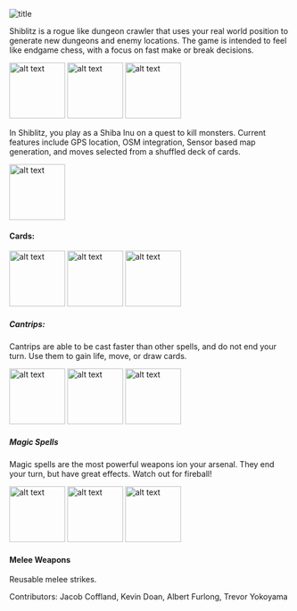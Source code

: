 
![title](https://i.imgur.com/zYgA0iL.png)

Shiblitz is a rogue like dungeon crawler that uses your real world position to generate new dungeons and enemy locations. The game is intended to feel like endgame chess, with a focus on fast make or break decisions.

<img src="https://i.imgur.com/7tLI5tR.png" alt="alt text" width="100"> <img src="https://i.imgur.com/fDy9ZY8.png" alt="alt text" width="100"> <img src="https://i.imgur.com/akerTeE.png" alt="alt text" width="100"> 

In Shiblitz, you play as a Shiba Inu on a quest to kill monsters. Current features include GPS location, OSM integration, Sensor based map generation, and moves selected from a shuffled deck of cards.

<img src="https://i.imgur.com/hqnpd1o.png" alt="alt text" width="100">

#### Cards:
<img src="https://i.imgur.com/wAcW51A.png" alt="alt text" width="100"> <img src="https://i.imgur.com/G17rC8z.png" alt="alt text" width="100"> <img src="https://i.imgur.com/rji1JOZ.png" alt="alt text" width="100">
##### Cantrips:
Cantrips are able to be cast faster than other spells, and do not end your turn. Use them to gain life, move, or draw cards.

<img src="https://i.imgur.com/SWuutms.png" alt="alt text" width="100"> <img src="https://i.imgur.com/xh9Eu0N.png" alt="alt text" width="100"> <img src="https://i.imgur.com/s3tsEzh.png" alt="alt text" width="100">
##### Magic Spells
Magic spells are the most powerful weapons ion your arsenal. They end your turn, but have great effects. Watch out for fireball!

<img src="https://i.imgur.com/wONMNFc.png" alt="alt text" width="100"> <img src="https://i.imgur.com/nlcikFs.png" alt="alt text" width="100"> <img src="https://i.imgur.com/gWrDs66.png" alt="alt text" width="100">
#### Melee Weapons
Reusable melee strikes.

Contributors: Jacob Coffland, Kevin Doan, Albert Furlong, Trevor Yokoyama
